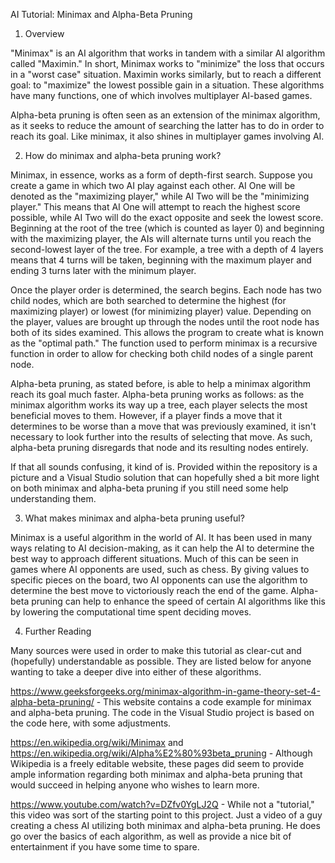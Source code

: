 AI Tutorial: Minimax and Alpha-Beta Pruning

1. Overview

"Minimax" is an AI algorithm that works in tandem with a similar AI algorithm called "Maximin." In short, Minimax works to "minimize" the loss that occurs in a "worst case" situation. Maximin works similarly, but to reach a different goal: to "maximize" the lowest possible gain in a situation. These algorithms have many functions, one of which involves multiplayer AI-based games.

Alpha-beta pruning is often seen as an extension of the minimax algorithm, as it seeks to reduce the amount of searching the latter has to do in order to reach its goal. Like minimax, it also shines in multiplayer games involving AI.

2. How do minimax and alpha-beta pruning work?

Minimax, in essence, works as a form of depth-first search. Suppose you create a game in which two AI play against each other. AI One will be denoted as the "maximizing player," while AI Two will be the "minimizing player." This means that AI One will attempt to reach the highest score possible, while AI Two will do the exact opposite and seek the lowest score. Beginning at the root of the tree (which is counted as layer 0) and beginning with the maximizing player, the AIs will alternate turns until you reach the second-lowest layer of the tree. For example, a tree with a depth of 4 layers means that 4 turns will be taken, beginning with the maximum player and ending 3 turns later with the minimum player.

Once the player order is determined, the search begins. Each node has two child nodes, which are both searched to determine the highest (for maximizing player) or lowest (for minimizing player) value. Depending on the player, values are brought up through the nodes until the root node has both of its sides examined. This allows the program to create what is known as the "optimal path." The function used to perform minimax is a recursive function in order to allow for checking both child nodes of a single parent node.

Alpha-beta pruning, as stated before, is able to help a minimax algorithm reach its goal much faster. Alpha-beta pruning works as follows: as the minimax algorithm works its way up a tree, each player selects the most beneficial moves to them. However, if a player finds a move that it determines to be worse than a move that was previously examined, it isn't necessary to look further into the results of selecting that move. As such, alpha-beta pruning disregards that node and its resulting nodes entirely.

If that all sounds confusing, it kind of is. Provided within the repository is a picture and a Visual Studio solution that can hopefully shed a bit more light on both minimax and alpha-beta pruning if you still need some help understanding them.

3. What makes minimax and alpha-beta pruning useful?

Minimax is a useful algorithm in the world of AI. It has been used in many ways relating to AI decision-making, as it can help the AI to determine the best way to approach different situations. Much of this can be seen in games where AI opponents are used, such as chess. By giving values to specific pieces on the board, two AI opponents can use the algorithm to determine the best move to victoriously reach the end of the game. Alpha-beta pruning can help to enhance the speed of certain AI algorithms like this by lowering the computational time spent deciding moves.

4. Further Reading

Many sources were used in order to make this tutorial as clear-cut and (hopefully) understandable as possible. They are listed below for anyone wanting to take a deeper dive into either of these algorithms.

https://www.geeksforgeeks.org/minimax-algorithm-in-game-theory-set-4-alpha-beta-pruning/ - This website contains a code example for minimax and alpha-beta pruning. The code in the Visual Studio project is based on the code here, with some adjustments.

https://en.wikipedia.org/wiki/Minimax and https://en.wikipedia.org/wiki/Alpha%E2%80%93beta_pruning - Although Wikipedia is a freely editable website, these pages did seem to provide ample information regarding both minimax and alpha-beta pruning that would succeed in helping anyone who wishes to learn more.

https://www.youtube.com/watch?v=DZfv0YgLJ2Q - While not a "tutorial," this video was sort of the starting point to this project. Just a video of a guy creating a chess AI utilizing both minimax and alpha-beta pruning. He does go over the basics of each algorithm, as well as provide a nice bit of entertainment if you have some time to spare.
